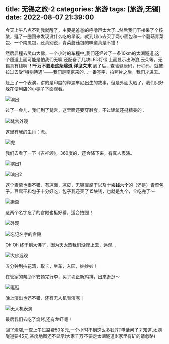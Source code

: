 title: 无锡之旅-2
categories: 旅游
tags: [旅游,无锡]
date: 2022-08-07 21:39:00
---
今天上午八点不到我就醒了，主要是爸爸的呼噜声太大了…然后我们下楼采了个核酸，逛了一圈回来发现没什么吃的早饭，就到超市去买了两小面包和一个蘑菇青菜包、一个南瓜包，还真别说，青菜蘑菇包的味道真是不错！

<!-- more -->

然后启程去灵山大佛，一个小时的车程中,我们还经过了一条10km的太湖隧道,这个隧道上面可能是怕我们无聊,还配备了几块LED灯带,上面显示出海浪,云朵等。无锡真有钱啊! **!!千万不要走这条隧道,详见文末** 到了后，查验健康码，行程码，就被拉过去受“特别待遇”——我们是南京来的…一番签字，拍照片之后，我们才进去。

赶上了一个表演，讲的是印度的释迦牟尼出生的故事，但是外面太晒了，我们只好躲在便利店的小棚子下面观看。

![演出][1]

过了一会儿，我们到了梵宫，这里面还要穿鞋套，不过建筑还挺精美的：

![梵宫外观][2]

这里有我的生肖：虎。

![虎][3]

我们去看了一下《吉祥颂》，360度的，还会降下来，有真人表演。

![演出1][4]

![演出2][5]

这个素斋也很不错，有凉面，凉皮，无锡豆腐干以及**十块钱六个**的（还是）青菜包子。豆腐干和包子十分好吃，包子我还买了15块钱，也就是九个，全吃完了～

![素斋][6]

这两个名字忘了的宫殿也挺好看，适合拍照！

![外观][7]

![忘记名字的宫殿][8]

Oh Oh 终于到大佛了，因为天太热我们没爬上去，远观…

![大佛远观][9]

五分钟到拈花湾，取卡，坐车，入园，妙妙妙！

在管家的帮助下安顿完行李，买了块正新鸡排，出来逛逛～

![逛逛][10]

晚上演出也还不错，还有无人机表演呢！

![无人机表演][11]

最后我们去吃了烧烤,还有龙虾呢！

回了酒店,一查上午过路费50多元,一个小时不到这么多钱?打电话问了才知道,太湖隧道要45元,某度地图还不显示!大家千万不要走太湖隧道!!(家里有矿的请忽略)


  [1]: /images/2988119342.jpg
  [2]: /images/4232371810.jpg
  [3]: /images/3091430552.jpg
  [4]: /images/110054745.jpg
  [5]: /images/1839989635.jpg
  [6]: /images/3482437105.jpg
  [7]: /images/3611784143.jpg
  [8]: /images/1456423999.jpg
  [9]: /images/8842592.jpg
  [10]: /images/3306503862.jpg
  [11]: /images/4283706566.jpg